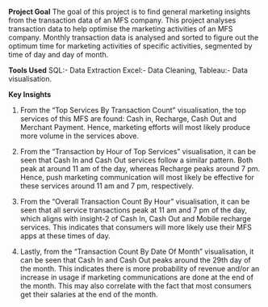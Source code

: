 **Project Goal**
The goal of this project is to find general marketing insights from the transaction data of an MFS company. This project analyses transaction data to help optimise the marketing activities of an MFS company. Monthly transaction data is analysed and sorted to figure out the optimum time for marketing activities of specific activities, segmented by time of day and day of month.

**Tools Used**
SQL:- Data Extraction
Excel:- Data Cleaning,
Tableau:- Data visualisation.

**Key Insights**
1. From the “Top Services By Transaction Count” visualisation, the top services of this MFS are found: Cash in, Recharge, Cash Out and Merchant Payment. Hence, marketing efforts will most likely produce more volume in the services above.

2. From the “Transaction by Hour of Top Services” visualisation, it can be seen that Cash In and Cash Out services follow a similar pattern. Both peak at around 11 am of the day, whereas Recharge peaks around 7 pm. Hence, push marketing communication will most likely be effective for these services around 11 am and 7 pm, respectively.

3. From the “Overall Transaction Count By Hour” visualisation, it can be seen that all service transactions peak at 11 am and 7 pm of the day, which aligns with insight-2 of Cash In, Cash Out and Mobile recharge services. This indicates that consumers will more likely use their MFS apps at these times of day.

4. Lastly, from the “Transaction Count By Date Of Month” visualisation, it can be seen that Cash In and Cash Out peaks around the 29th day of the month. This indicates there is more probability of revenue and/or an increase in usage if marketing communications are done at the end of the month. This may also correlate with the fact that most consumers get their salaries at the end of the month.
